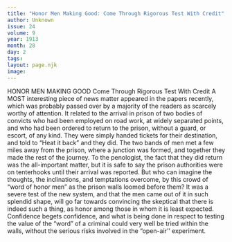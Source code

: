 ```yaml
---
title: "Honor Men Making Good: Come Through Rigorous Test With Credit"
author: Unknown
issue: 24
volume: 9
year: 1913
month: 28
day: 2
tags:
layout: page.njk
image:
---
```

HONOR MEN MAKING GOOD    Come Through Rigorous Test With Credit    A MOST interesting piece of news matter appeared in the papers recently, which was probably passed over by a majority of the readers as scarcely worthy of attention. It related to the arrival in prison of two bodies of convicts who had been employed on road work, at widely separated points, and who had been ordered to return to the prison, without a guard, or escort, of any kind. They were simply handed tickets for their destination, and told to “Heat it back” and they did. The two bands of men met a few miles away from the prison, where a junction was formed, and together they made the rest of the journey. To the penologist, the fact that they did return was the all-important matter, but it is safe to say the prison authorities were on tenterhooks until their arrival was reported. But who can imagine the thoughts, the inclinations, and temptations overcome, by this crowd of “word of honor men” as the prison walls loomed before them? It was a severe test of the new system, and that the men came out of it in such splendid shape, will go far towards convincing the skeptical that there is indeed such a thing, as honor among those in whom it is least expected. Confidence begets confidence, and what is being done in respect to testing the value of the “word” of a criminal could very well be tried within the walls, without the serious risks involved in the “open-air’’ experiment. 




